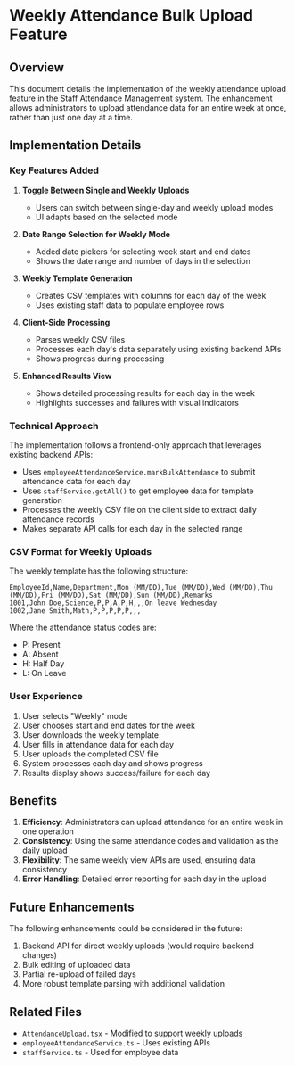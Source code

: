 # Weekly Attendance Bulk Upload Feature

## Overview

This document details the implementation of the weekly attendance upload feature in the Staff Attendance Management system. The enhancement allows administrators to upload attendance data for an entire week at once, rather than just one day at a time.

## Implementation Details

### Key Features Added

1. **Toggle Between Single and Weekly Uploads**
   - Users can switch between single-day and weekly upload modes
   - UI adapts based on the selected mode

2. **Date Range Selection for Weekly Mode**
   - Added date pickers for selecting week start and end dates
   - Shows the date range and number of days in the selection

3. **Weekly Template Generation**
   - Creates CSV templates with columns for each day of the week
   - Uses existing staff data to populate employee rows

4. **Client-Side Processing**
   - Parses weekly CSV files
   - Processes each day's data separately using existing backend APIs
   - Shows progress during processing

5. **Enhanced Results View**
   - Shows detailed processing results for each day in the week
   - Highlights successes and failures with visual indicators

### Technical Approach

The implementation follows a frontend-only approach that leverages existing backend APIs:

- Uses `employeeAttendanceService.markBulkAttendance` to submit attendance data for each day
- Uses `staffService.getAll()` to get employee data for template generation
- Processes the weekly CSV file on the client side to extract daily attendance records
- Makes separate API calls for each day in the selected range

### CSV Format for Weekly Uploads

The weekly template has the following structure:

```
EmployeeId,Name,Department,Mon (MM/DD),Tue (MM/DD),Wed (MM/DD),Thu (MM/DD),Fri (MM/DD),Sat (MM/DD),Sun (MM/DD),Remarks
1001,John Doe,Science,P,P,A,P,H,,,On leave Wednesday
1002,Jane Smith,Math,P,P,P,P,P,,,
```

Where the attendance status codes are:
- P: Present
- A: Absent
- H: Half Day
- L: On Leave

### User Experience

1. User selects "Weekly" mode
2. User chooses start and end dates for the week
3. User downloads the weekly template
4. User fills in attendance data for each day
5. User uploads the completed CSV file
6. System processes each day and shows progress
7. Results display shows success/failure for each day

## Benefits

1. **Efficiency**: Administrators can upload attendance for an entire week in one operation
2. **Consistency**: Using the same attendance codes and validation as the daily upload
3. **Flexibility**: The same weekly view APIs are used, ensuring data consistency
4. **Error Handling**: Detailed error reporting for each day in the upload

## Future Enhancements

The following enhancements could be considered in the future:

1. Backend API for direct weekly uploads (would require backend changes)
2. Bulk editing of uploaded data
3. Partial re-upload of failed days
4. More robust template parsing with additional validation

## Related Files

- `AttendanceUpload.tsx` - Modified to support weekly uploads
- `employeeAttendanceService.ts` - Uses existing APIs
- `staffService.ts` - Used for employee data
